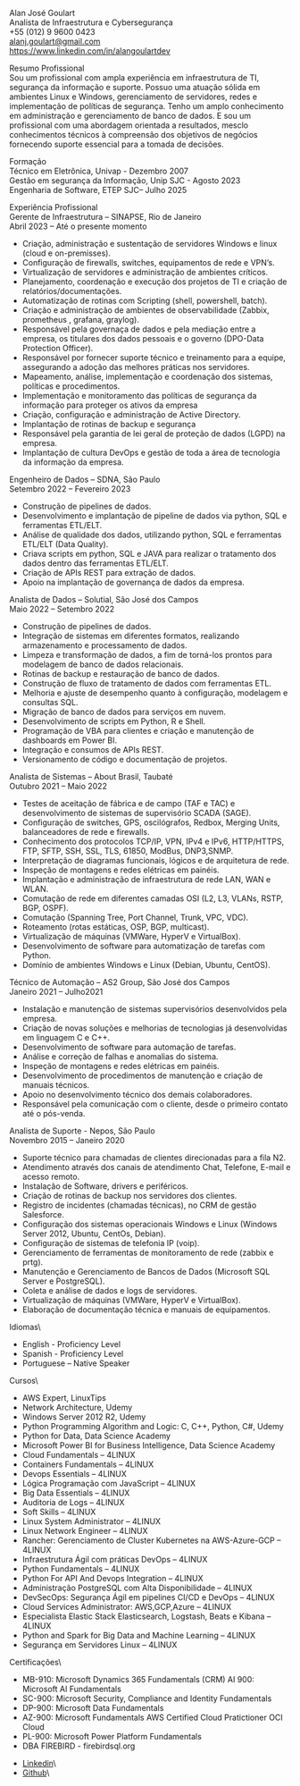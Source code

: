 Alan José Goulart\
Analista de Infraestrutura e Cybersegurança\
+55 (012) 9 9600 0423\
alanj.goulart@gmail.com\
https://www.linkedin.com/in/alangoulartdev


Resumo Profissional\
Sou um profissional com ampla experiência em infraestrutura de TI, segurança da informação e suporte. Possuo uma atuação sólida em ambientes
Linux e Windows, gerenciamento de servidores, redes e implementação de políticas de segurança. Tenho um amplo conhecimento em administração
e gerenciamento de banco de dados. E sou um profissional com uma abordagem orientada a resultados, mesclo conhecimentos técnicos à
compreensão dos objetivos de negócios fornecendo suporte essencial para a tomada de decisões.

Formação\
Técnico em Eletrônica, Univap - Dezembro 2007\
Gestão em segurança da Informação, Unip SJC - Agosto 2023\
Engenharia de Software, ETEP SJC– Julho 2025

Experiência Profissional\
Gerente de Infraestrutura – SINAPSE, Rio de Janeiro\
Abril 2023 – Até o presente momento
- Criação, administração e sustentação de servidores Windows e linux (cloud e on-premisses).
- Configuração de firewalls, switches, equipamentos de rede e VPN’s.
- Virtualização de servidores e administração de ambientes críticos.
- Planejamento, coordenação e execução dos projetos de TI e criação de relatórios/documentações.
- Automatização de rotinas com Scripting (shell, powershell, batch).
- Criação e administração de ambientes de observabilidade (Zabbix, prometheus , grafana, graylog).
- Responsável pela governaça de dados e pela mediação entre a empresa, os titulares dos dados pessoais e o governo (DPO-Data Protection Officer).
- Responsável por fornecer suporte técnico e treinamento para a equipe, assegurando a adoção das melhores práticas nos servidores.
- Mapeamento, análise, implementação e coordenação dos sistemas, políticas e procedimentos.
- Implementação e monitoramento das políticas de segurança da informação para proteger os ativos da empresa
- Criação, configuração e administração de Active Directory.
- Implantação de rotinas de backup e segurança
- Responsável pela garantia de lei geral de proteção de dados (LGPD) na empresa.
- Implantação de cultura DevOps e gestão de toda a área de tecnologia da informação da empresa.

Engenheiro de Dados – SDNA, São Paulo\
Setembro 2022 – Fevereiro 2023
- Construção de pipelines de dados.
- Desenvolvimento e implantação de pipeline de dados via python, SQL e ferramentas ETL/ELT.
- Análise de qualidade dos dados, utilizando python, SQL e ferramentas ETL/ELT (Data Quality).
- Criava scripts em python, SQL e JAVA para realizar o tratamento dos dados dentro das ferramentas ETL/ELT.
- Criação de APIs REST para extração de dados.
- Apoio na implantação de governança de dados da empresa.

Analista de Dados – Solutial, São José dos Campos\
Maio 2022 – Setembro 2022
- Construção de pipelines de dados.
- Integração de sistemas em diferentes formatos, realizando armazenamento e processamento de dados.
- Limpeza e transformação de dados, a fim de torná-los prontos para modelagem de banco de dados relacionais.
- Rotinas de backup e restauração de banco de dados.
- Construção de fluxo de tratamento de dados com ferramentas ETL.
- Melhoria e ajuste de desempenho quanto à configuração, modelagem e consultas SQL.
- Migração de banco de dados para serviços em nuvem.
- Desenvolvimento de scripts em Python, R e Shell.
- Programação de VBA para clientes e criação e manutenção de dashboards em Power BI.
- Integração e consumos de APIs REST.
- Versionamento de código e documentação de projetos.

Analista de Sistemas – About Brasil, Taubaté\
Outubro 2021 – Maio 2022
- Testes de aceitação de fábrica e de campo (TAF e TAC) e desenvolvimento de sistemas de supervisório SCADA (SAGE).
- Configuração de switches, GPS, oscilógrafos, Redbox, Merging Units, balanceadores de rede e firewalls.
- Conhecimento dos protocolos TCP/IP, VPN, IPv4 e IPv6, HTTP/HTTPS, FTP, SFTP, SSH, SSL, TLS, 61850, ModBus, DNP3,SNMP.
- Interpretação de diagramas funcionais, lógicos e de arquitetura de rede.
- Inspeção de montagens e redes elétricas em painéis.
- Implantação e administração de infraestrutura de rede LAN, WAN e WLAN.
- Comutação de rede em diferentes camadas OSI (L2, L3, VLANs, RSTP, BGP, OSPF).
- Comutação (Spanning Tree, Port Channel, Trunk, VPC, VDC).
- Roteamento (rotas estáticas, OSP, BGP, multicast).
- Virtualização de máquinas (VMWare, HyperV e VirtualBox).
- Desenvolvimento de software para automatização de tarefas com Python.
- Domínio de ambientes Windows e Linux (Debian, Ubuntu, CentOS).

Técnico de Automação – AS2 Group, São José dos Campos\
Janeiro 2021 – Julho2021
- Instalação e manutenção de sistemas supervisórios desenvolvidos pela empresa.
- Criação de novas soluções e melhorias de tecnologias já desenvolvidas em linguagem C e C++.
- Desenvolvimento de software para automação de tarefas.
- Análise e correção de falhas e anomalias do sistema.
- Inspeção de montagens e redes elétricas em painéis.
- Desenvolvimento de procedimentos de manutenção e criação de manuais técnicos.
- Apoio no desenvolvimento técnico dos demais colaboradores.
- Responsável pela comunicação com o cliente, desde o primeiro contato até o pós-venda.

Analista de Suporte - Nepos, São Paulo\
Novembro 2015 – Janeiro 2020
- Suporte técnico para chamadas de clientes direcionadas para a fila N2.
- Atendimento através dos canais de atendimento Chat, Telefone, E-mail e acesso remoto.
- Instalação de Software, drivers e periféricos.
- Criação de rotinas de backup nos servidores dos clientes.
- Registro de incidentes (chamadas técnicas), no CRM de gestão Salesforce.
- Configuração dos sistemas operacionais Windows e Linux (Windows Server 2012, Ubuntu, CentOs, Debian).
- Configuração de sistemas de telefonia IP (voip).
- Gerenciamento de ferramentas de monitoramento de rede (zabbix e prtg).
- Manutenção e Gerenciamento de Bancos de Dados (Microsoft SQL Server e PostgreSQL).
- Coleta e análise de dados e logs de servidores.
- Virtualização de máquinas (VMWare, HyperV e VirtualBox).
- Elaboração de documentação técnica e manuais de equipamentos.

Idiomas\
- English - Proficiency Level
- Spanish - Proficiency Level
- Portuguese – Native Speaker

Cursos\
- AWS Expert, LinuxTips
- Network Architecture, Udemy
- Windows Server 2012 R2, Udemy
- Python Programming Algorithm and Logic: C, C++, Python, C#, Udemy
- Python for Data, Data Science Academy
- Microsoft Power BI for Business Intelligence, Data Science Academy
- Cloud Fundamentals – 4LINUX
- Containers Fundamentals – 4LINUX
- Devops Essentials – 4LINUX
- Lógica Programação com JavaScript – 4LINUX
- Big Data Essentials – 4LINUX
- Auditoria de Logs – 4LINUX
- Soft Skills – 4LINUX
- Linux System Administrator – 4LINUX
- Linux Network Engineer – 4LINUX
- Rancher: Gerenciamento de Cluster Kubernetes na AWS-Azure-GCP – 4LINUX
- Infraestrutura Ágil com práticas DevOps – 4LINUX
- Python Fundamentals – 4LINUX
- Python For API And Devops Integration – 4LINUX
- Administração PostgreSQL com Alta Disponibilidade – 4LINUX
- DevSecOps: Segurança Ágil em pipelines CI/CD e DevOps – 4LINUX
- Cloud Services Administrator: AWS,GCP,Azure – 4LINUX
- Especialista Elastic Stack Elasticsearch, Logstash, Beats e Kibana – 4LINUX
- Python and Spark for Big Data and Machine Learning – 4LINUX
- Segurança em Servidores Linux – 4LINUX

Certificações\
- MB-910: Microsoft Dynamics 365 Fundamentals (CRM) AI 900: Microsoft AI Fundamentals
- SC-900: Microsoft Security, Compliance and Identity Fundamentals
- DP-900: Microsoft Data Fundamentals
- AZ-900: Microsoft Fundamentals AWS Certified Cloud Pratictioner OCI Cloud
- PL-900: Microsoft Power Platform Fundamentals
- DBA FIREBIRD - firebirdsql.org

  
*  [Linkedin](https://www.linkedin.com/in/alangoulartdev/)\
*  [Github](https://github.com/GoulartAJG)\

<br><br><br>

